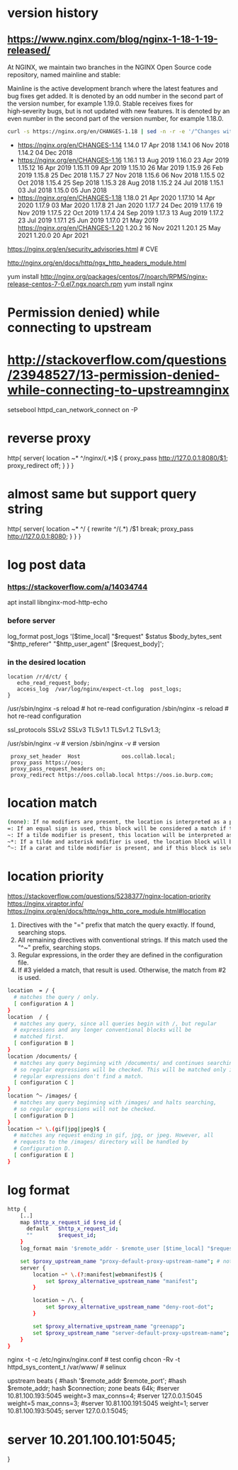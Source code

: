 # version history
## https://www.nginx.com/blog/nginx-1-18-1-19-released/
At NGINX, we maintain two branches in the NGINX Open Source code repository,
   named mainline and stable:

Mainline is the active development branch where the latest features and bug
fixes get added. It is denoted by an odd number in the second part of the
version number, for example 1.19.0.  Stable receives fixes for high‑severity
bugs, but is not updated with new features. It is denoted by an even number in
the second part of the version number, for example 1.18.0.
```sh
curl -s https://nginx.org/en/CHANGES-1.18 | sed -n -r -e '/^Changes with nginx/s/(.*nginx )(.*)/\2/ p'
```
* https://nginx.org/en/CHANGES-1.14
  1.14.0                                        17 Apr 2018
  1.14.1                                        06 Nov 2018
  1.14.2                                        04 Dec 2018
* https://nginx.org/en/CHANGES-1.16
  1.16.1                                        13 Aug 2019
  1.16.0                                        23 Apr 2019
  1.15.12                                       16 Apr 2019
  1.15.11                                       09 Apr 2019
  1.15.10                                       26 Mar 2019
  1.15.9                                        26 Feb 2019
  1.15.8                                        25 Dec 2018
  1.15.7                                        27 Nov 2018
  1.15.6                                        06 Nov 2018
  1.15.5                                        02 Oct 2018
  1.15.4                                        25 Sep 2018
  1.15.3                                        28 Aug 2018
  1.15.2                                        24 Jul 2018
  1.15.1                                        03 Jul 2018
  1.15.0                                        05 Jun 2018
* https://nginx.org/en/CHANGES-1.18
  1.18.0                                        21 Apr 2020
  1.17.10                                       14 Apr 2020
  1.17.9                                        03 Mar 2020
  1.17.8                                        21 Jan 2020
  1.17.7                                        24 Dec 2019
  1.17.6                                        19 Nov 2019
  1.17.5                                        22 Oct 2019
  1.17.4                                        24 Sep 2019
  1.17.3                                        13 Aug 2019
  1.17.2                                        23 Jul 2019
  1.17.1                                        25 Jun 2019
  1.17.0                                        21 May 2019
https://nginx.org/en/CHANGES-1.20
  1.20.2                                        16 Nov 2021
  1.20.1                                        25 May 2021
  1.20.0                                        20 Apr 2021

https://nginx.org/en/security_advisories.html # CVE

http://nginx.org/en/docs/http/ngx_http_headers_module.html


yum install http://nginx.org/packages/centos/7/noarch/RPMS/nginx-release-centos-7-0.el7.ngx.noarch.rpm
yum install nginx


# Permission denied) while connecting to upstream
# http://stackoverflow.com/questions/23948527/13-permission-denied-while-connecting-to-upstreamnginx
setsebool httpd_can_network_connect on -P


# reverse proxy
http{
    server{
           location ~* ^/nginx/(.*)$ {
           proxy_pass http://127.0.0.1:8080/$1;
           proxy_redirect off;
           }
		}
}
# almost same but support query string
http{
    server{
           location ~* ^/ {
                     rewrite ^\/(.*) /$1 break;
                           proxy_pass http://127.0.0.1:8080;
                              }
            }
}


# log post data
### https://stackoverflow.com/a/14034744
apt install libnginx-mod-http-echo
### before server
log_format post_logs '[$time_local] "$request" $status $body_bytes_sent "$http_referer" "$http_user_agent" [$request_body]';
### in the desired location
    location /r/d/ct/ {
       echo_read_request_body;
       access_log  /var/log/nginx/expect-ct.log  post_logs;
    }


/usr/sbin/nginx -s reload # hot re-read configuration
/sbin/nginx     -s reload # hot re-read configuration

ssl_protocols SSLv2 SSLv3 TLSv1.1 TLSv1.2 TLSv1.3;

/usr/sbin/nginx -v # version
/sbin/nginx     -v # version


     proxy_set_header  Host             oos.collab.local;
     proxy_pass https://oos;
     proxy_pass_request_headers on;
     proxy_redirect https://oos.collab.local https://oos.io.burp.com;

# location match
```sh
(none): If no modifiers are present, the location is interpreted as a prefix match. This means that the location given will be matched against the beginning of the request URI to determine a match.
=: If an equal sign is used, this block will be considered a match if the request URI exactly matches the location given.
~: If a tilde modifier is present, this location will be interpreted as a case-sensitive regular expression match.
~*: If a tilde and asterisk modifier is used, the location block will be interpreted as a case-insensitive regular expression match.
^~: If a carat and tilde modifier is present, and if this block is selected as the best non-regular expression match, regular expression matching will not take place.
```

# location priority
https://stackoverflow.com/questions/5238377/nginx-location-priority
https://nginx.viraptor.info/
https://nginx.org/en/docs/http/ngx_http_core_module.html#location
1. Directives with the "=" prefix that match the query exactly. If found, searching stops.
2. All remaining directives with conventional strings. If this match used the "^~" prefix, searching stops.
3. Regular expressions, in the order they are defined in the configuration file.
4. If #3 yielded a match, that result is used. Otherwise, the match from #2 is used.
```sh
location  = / {
  # matches the query / only.
  [ configuration A ]
}
location  / {
  # matches any query, since all queries begin with /, but regular
  # expressions and any longer conventional blocks will be
  # matched first.
  [ configuration B ]
}
location /documents/ {
  # matches any query beginning with /documents/ and continues searching,
  # so regular expressions will be checked. This will be matched only if
  # regular expressions don't find a match.
  [ configuration C ]
}
location ^~ /images/ {
  # matches any query beginning with /images/ and halts searching,
  # so regular expressions will not be checked.
  [ configuration D ]
}
location ~* \.(gif|jpg|jpeg)$ {
  # matches any request ending in gif, jpg, or jpeg. However, all
  # requests to the /images/ directory will be handled by
  # Configuration D.
  [ configuration E ]
}
```

# log format
```sh
http {
	[..]
    map $http_x_request_id $req_id {
      default   $http_x_request_id;
      ""        $request_id;
    }
    log_format main '$remote_addr - $remote_user [$time_local] "$request" $status $body_bytes_sent "$http_referer" "$http_user_agent" $request_length $request_time [$proxy_upstream_name] [$proxy_alternative_upstream_name] $upstream_addr $upstream_response_length $upstream_response_time $upstream_status $req_id';

	set $proxy_upstream_name "proxy-default-proxy-upstream-name"; # not sure if can be set in there
	server {
		location ~* \.(?:manifest|webmanifest)$ {
			set $proxy_alternative_upstream_name "manifest";
		}

		location ~ /\. {
			set $proxy_alternative_upstream_name "deny-root-dot";
		}

		set $proxy_alternative_upstream_name "greenapp";
		set $proxy_upstream_name "server-default-proxy-upstream-name";
	}
}
```

nginx -t -c /etc/nginx/nginx.conf # test config
chcon -Rv -t httpd_sys_content_t /var/www/ # selinux



upstream beats {
#hash '$remote_addr $remote_port';
#hash $remote_addr;
  hash $connection;
  zone beats 64k;
#server 10.81.100.193:5045 weight=3 max_conns=4;
#server 127.0.0.1:5045 weight=5 max_conns=3;
#server 10.81.100.191:5045 weight=1;
  server 10.81.100.193:5045;
  server 127.0.0.1:5045;
# server 10.201.100.101:5045;
}
